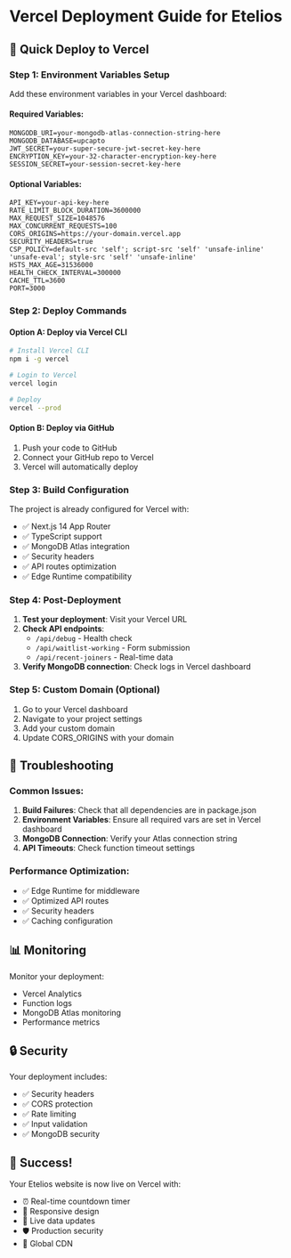 # Vercel Deployment Guide for Etelios

## 🚀 Quick Deploy to Vercel

### Step 1: Environment Variables Setup

Add these environment variables in your Vercel dashboard:

#### Required Variables:
```
MONGODB_URI=your-mongodb-atlas-connection-string-here
MONGODB_DATABASE=upcapto
JWT_SECRET=your-super-secure-jwt-secret-key-here
ENCRYPTION_KEY=your-32-character-encryption-key-here
SESSION_SECRET=your-session-secret-key-here
```

#### Optional Variables:
```
API_KEY=your-api-key-here
RATE_LIMIT_BLOCK_DURATION=3600000
MAX_REQUEST_SIZE=1048576
MAX_CONCURRENT_REQUESTS=100
CORS_ORIGINS=https://your-domain.vercel.app
SECURITY_HEADERS=true
CSP_POLICY=default-src 'self'; script-src 'self' 'unsafe-inline' 'unsafe-eval'; style-src 'self' 'unsafe-inline'
HSTS_MAX_AGE=31536000
HEALTH_CHECK_INTERVAL=300000
CACHE_TTL=3600
PORT=3000
```

### Step 2: Deploy Commands

#### Option A: Deploy via Vercel CLI
```bash
# Install Vercel CLI
npm i -g vercel

# Login to Vercel
vercel login

# Deploy
vercel --prod
```

#### Option B: Deploy via GitHub
1. Push your code to GitHub
2. Connect your GitHub repo to Vercel
3. Vercel will automatically deploy

### Step 3: Build Configuration

The project is already configured for Vercel with:
- ✅ Next.js 14 App Router
- ✅ TypeScript support
- ✅ MongoDB Atlas integration
- ✅ Security headers
- ✅ API routes optimization
- ✅ Edge Runtime compatibility

### Step 4: Post-Deployment

1. **Test your deployment**: Visit your Vercel URL
2. **Check API endpoints**: 
   - `/api/debug` - Health check
   - `/api/waitlist-working` - Form submission
   - `/api/recent-joiners` - Real-time data
3. **Verify MongoDB connection**: Check logs in Vercel dashboard

### Step 5: Custom Domain (Optional)

1. Go to your Vercel dashboard
2. Navigate to your project settings
3. Add your custom domain
4. Update CORS_ORIGINS with your domain

## 🔧 Troubleshooting

### Common Issues:

1. **Build Failures**: Check that all dependencies are in package.json
2. **Environment Variables**: Ensure all required vars are set in Vercel dashboard
3. **MongoDB Connection**: Verify your Atlas connection string
4. **API Timeouts**: Check function timeout settings

### Performance Optimization:

- ✅ Edge Runtime for middleware
- ✅ Optimized API routes
- ✅ Security headers
- ✅ Caching configuration

## 📊 Monitoring

Monitor your deployment:
- Vercel Analytics
- Function logs
- MongoDB Atlas monitoring
- Performance metrics

## 🔒 Security

Your deployment includes:
- ✅ Security headers
- ✅ CORS protection
- ✅ Rate limiting
- ✅ Input validation
- ✅ MongoDB security

## 🎉 Success!

Your Etelios website is now live on Vercel with:
- ⏰ Real-time countdown timer
- 📱 Responsive design
- 🔄 Live data updates
- 🛡️ Production security
- 🚀 Global CDN
